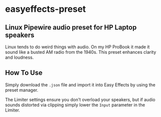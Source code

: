 # easyeffects-preset
## Linux Pipewire audio preset for HP Laptop speakers

Linux tends to do weird things with audio. On my HP ProBook it made it sound like a busted AM radio from the 1940s. This preset enhances clarity and loudness.

## How To Use
Simply download the `.json` file and import it into Easy Effects by using the preset manager.

The Limiter settings ensure you don't overload your speakers, but if audio sounds distorted via clipping simply lower the `Input` parameter in the Limiter.
